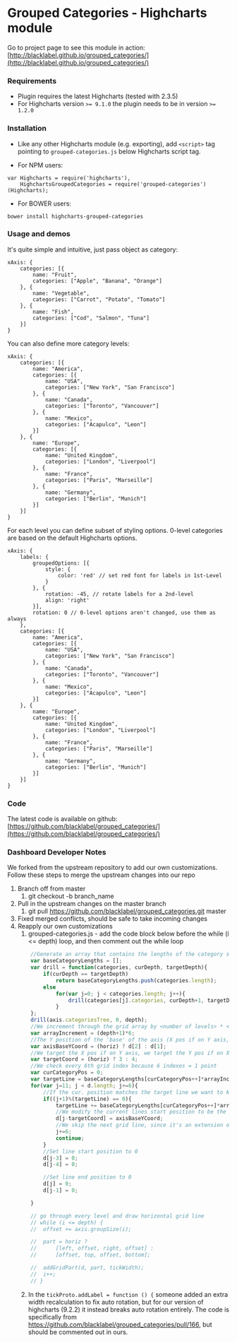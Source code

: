 
# Grouped Categories - Highcharts module

Go to project page to see this module in action: [http://blacklabel.github.io/grouped_categories/](http://blacklabel.github.io/grouped_categories/)

### Requirements

* Plugin requires the latest Highcharts (tested with 2.3.5)
* For Highcharts version `>= 9.1.0` the plugin needs to be in version `>= 1.2.0`

### Installation

* Like any other Highcharts module (e.g. exporting), add `<script>` tag pointing to `grouped-categories.js` below Highcharts script tag.

* For NPM users: 
```
var Highcharts = require('highcharts'),
    HighchartsGroupedCategories = require('grouped-categories')(Highcharts);
```

* For BOWER users:

```
bower install highcharts-grouped-categories
```

### Usage and demos

It's quite simple and intuitive, just pass object as category:

```
xAxis: {
    categories: [{
        name: "Fruit",
        categories: ["Apple", "Banana", "Orange"]
    }, {
        name: "Vegetable",
        categories: ["Carrot", "Potato", "Tomato"]
    }, {
        name: "Fish",
        categories: ["Cod", "Salmon", "Tuna"]
    }]
}
```

You can also define more category levels:

```
xAxis: {
    categories: [{
        name: "America",
        categories: [{
            name: "USA",
            categories: ["New York", "San Francisco"]
        }, {
            name: "Canada",
            categories: ["Toronto", "Vancouver"]
        }, {
            name: "Mexico",
            categories: ["Acapulco", "Leon"]
        }]
    }, {
        name: "Europe",
        categories: [{
            name: "United Kingdom",
            categories: ["London", "Liverpool"]
        }, {
            name: "France",
            categories: ["Paris", "Marseille"]
        }, {
            name: "Germany",
            categories: ["Berlin", "Munich"]
        }]
    }]
}
```

For each level you can define subset of styling options. 0-level categories are based on the default Highcharts options.

```
xAxis: {  	
	labels: {
	    groupedOptions: [{
	  	    style: {
	  	  	    color: 'red' // set red font for labels in 1st-Level  
	  	    }
	    }, {
	  	    rotation: -45, // rotate labels for a 2nd-level
	  	    align: 'right'
	    }],
	    rotation: 0 // 0-level options aren't changed, use them as always
    },
    categories: [{
        name: "America",
        categories: [{
            name: "USA",
            categories: ["New York", "San Francisco"]
        }, {
            name: "Canada",
            categories: ["Toronto", "Vancouver"]
        }, {
            name: "Mexico",
            categories: ["Acapulco", "Leon"]
        }]
    }, {
        name: "Europe",
        categories: [{
            name: "United Kingdom",
            categories: ["London", "Liverpool"]
        }, {
            name: "France",
            categories: ["Paris", "Marseille"]
        }, {
            name: "Germany",
            categories: ["Berlin", "Munich"]
        }]
    }]
}
```

### Code

The latest code is available on github: [https://github.com/blacklabel/grouped_categories/](https://github.com/blacklabel/grouped_categories/)

### Dashboard Developer Notes

We forked from the upstream repository to add our own customizations.
Follow these steps to merge the upstream changes into our repo
1. Branch off from master
    1.  git checkout -b branch_name
2. Pull in the upstream changes on the master branch
    1.  git pull https://github.com/blacklabel/grouped_categories.git master
3. Fixed merged conflicts, should be safe to take incoming changes
4. Reapply our own customizations
    1.  grouped-categories.js - add the code block below before the while (i <= depth) loop, and then comment out the while loop
    ```javascript
        //Generate an array that contains the lengths of the category sets closest to the axis
        var baseCategoryLengths = [];
        var drill = function(categories, curDepth, targetDepth){
            if(curDepth == targetDepth)
                return baseCategoryLengths.push(categories.length);
            else
                for(var j=0; j < categories.length; j++){
                    drill(categories[j].categories, curDepth+1, targetDepth);
                }
        };
        drill(axis.categoriesTree, 0, depth);
        //We increment through the grid array by <number of levels> * <amount of array indexes to define a point>(it takes 6 indexes in the array to define a line)
        var arrayIncrement = (depth+1)*6;
        //The Y position of the 'base' of the axis (X pos if on Y axis, Y pos if on X axis)
        var axisBaseYCoord = (horiz) ? d[2] : d[1];
        //We target the X pos if on Y axis, we target the Y pos if on X axis)
        var targetCoord = (horiz) ? 3 : 4;
        //We check every 6th grid index because 6 indexes = 1 point
        var curCategoryPos = 0;
        var targetLine = baseCategoryLengths[curCategoryPos++]*arrayIncrement;
        for(var j=11; j < d.length; j+=6){
            //If the cur. position matches the target line we want to keep
            if((j+1)%(targetLine) == 0){
                targetLine += baseCategoryLengths[curCategoryPos++]*arrayIncrement;
                //We modify the current lines start position to be the grids base (covers the gap left by deleting all the 1st level lines)
                d[j-targetCoord] = axisBaseYCoord;
                //We skip the next grid line, since it's an extension of the current grid line
                j+=6;
                continue;
            }
            //Set line start position to 0
            d[j-3] = 0;
            d[j-4] = 0;

            //Set line end position to 0
            d[j] = 0;
            d[j-1] = 0;

        }

        // go through every level and draw horizontal grid line
        // while (i <= depth) {
        // 	offset += axis.groupSize(i);

        // 	part = horiz ?
        // 		[left, offset, right, offset] :
        // 		[offset, top, offset, bottom];

        // 	addGridPart(d, part, tickWidth);
        // 	i++;
        // }

    ```
    2. In the `tickProto.addLabel = function () {` someone added an extra width recalculation to fix 
    auto rotation, but for our version of highcharts (9.2.2) it instead breaks auto rotation entirely. The code is
    specifically from https://github.com/blacklabel/grouped_categories/pull/166, but should be commented out in ours.
